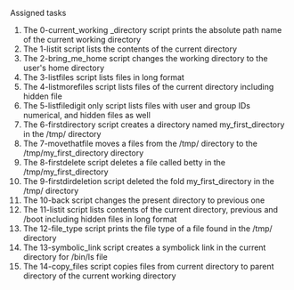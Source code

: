 Assigned tasks
1. The 0-current_working _directory script prints the absolute path name of the current working directory
2. The 1-listit script lists the contents of the current directory
3. The 2-bring_me_home script changes the working directory to the user's home directory
4. The 3-listfiles script lists files in long format
5. The 4-listmorefiles script lists files of the current directory including hidden file 
6. The 5-listfiledigit only script lists files with user and group IDs numerical, and hidden files as well
7. The 6-firstdirectory script creates a directory named my_first_directory in the /tmp/ directory
8. The 7-movethatfile moves a files from the /tmp/ directory to the /tmp/my_first_directory directory
9. The 8-firstdelete script deletes a file called betty in the /tmp/my_first_directory
10. The 9-firstdirdeletion script deleted the fold my_first_directory in the /tmp/ directory
11. The 10-back script changes the present directory to previous one
12. The 11-listit script lists contents of the current directory, previous and /boot including hidden files in long format
13. The 12-file_type script prints the file type of a file found in the /tmp/ directory
14. The 13-symbolic_link script creates a symbolick link in the current directory for /bin/ls file
15. The 14-copy_files script copies files from current directory to parent directory of the current working directory
